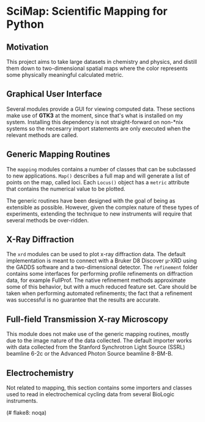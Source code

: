 # SciMap: Scientific Mapping for Python

## Motivation

This project aims to take large datasets in chemistry and physics, and
distill them down to two-dimensional spatial maps where the color
represents some physically meaningful calculated metric.

## Graphical User Interface

Several modules provide a GUI for viewing computed data. These
sections make use of **GTK3** at the moment, since that's what is
installed on my system. Installing this dependency is not
straight-forward on non-*nix systems so the necesarry import
statements are only executed when the relevant methods are called.

## Generic Mapping Routines

The `mapping` modules contains a number of classes that can be
subclassed to new applications. `Map()` describes a full map and will
generate a list of points on the map, called loci. Each `Locus()`
object has a `metric` attribute that contains the numerical value to
be plotted.

The generic routines have been designed with the goal of being as
extensible as possible. However, given the complex nature of these
types of experiments, extending the technique to new instruments will
require that several methods be over-ridden.

## X-Ray Diffraction

The `xrd` modules can be used to plot x-ray diffraction data. The
default implementation is meant to connect with a Bruker D8 Discover
µ-XRD using the GADDS software and a two-dimensional detector. The
`refinement` folder contains some interfaces for performing profile
refinements on diffraction data, for example FullProf. The native
refinement methods approximate some of this behavior, but with a much
reduced feature set. Care should be taken when performing automated
refinements; the fact that a refinement was successful is no guarantee
that the results are accurate.

## Full-field Transmission X-ray Microscopy

This module does not make use of the generic mapping routines, mostly
due to the image nature of the data collected. The default importer
works with data collected from the Stanford Synchrotron Light Source
(SSRL) beamline 6-2c or the Advanced Photon Source beamline 8-BM-B.

## Electrochemistry

Not related to mapping, this section contains some
importers and classes used to read in electrochemical cycling data
from several BioLogic instruments.

(\# flake8: noqa)
